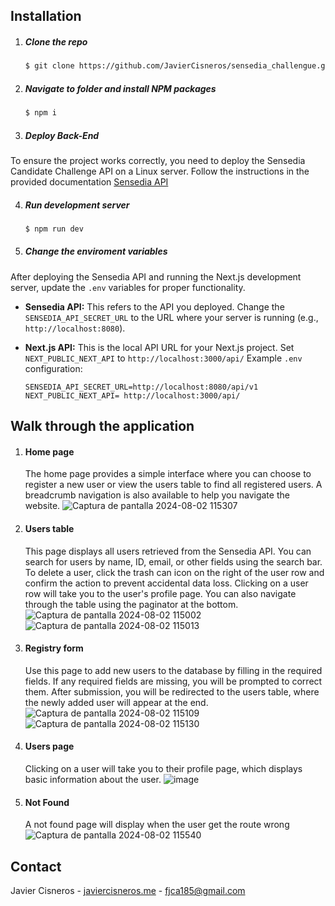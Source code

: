 ## Installation

1. ##### Clone the repo
   ```sh
   $ git clone https://github.com/JavierCisneros/sensedia_challengue.git
   ```
2. ##### Navigate to folder and install NPM packages

   ```sh
   $ npm i
   ```

3. ##### Deploy Back-End

To ensure the project works correctly, you need to deploy the Sensedia Candidate Challenge API on a Linux server. Follow the instructions in the provided documentation [Sensedia API](https://bitbucket.org/sensedia/sensedia-candidate-challenge)

4. ##### Run development server

   ```sh
   $ npm run dev
   ```

5. ##### Change the enviroment variables

After deploying the Sensedia API and running the Next.js development server, update the `.env` variables for proper functionality.

- **Sensedia API:** This refers to the API you deployed. Change the `SENSEDIA_API_SECRET_URL` to the URL where your server is running (e.g., `http://localhost:8080`).

- **Next.js API:** This is the local API URL for your Next.js project. Set `NEXT_PUBLIC_NEXT_API` to `http://localhost:3000/api/`
  Example `.env` configuration:

  ```
  SENSEDIA_API_SECRET_URL=http://localhost:8080/api/v1
  NEXT_PUBLIC_NEXT_API= http://localhost:3000/api/
  ```

## Walk through the application

1. #### Home page

   The home page provides a simple interface where you can choose to register a new user or view the users table to find all registered users. A breadcrumb navigation is also available to help you navigate the website.
![Captura de pantalla 2024-08-02 115307](https://github.com/user-attachments/assets/9ebdc331-cdd2-465a-bc4e-e76b000f1ef0)

2. #### Users table

   This page displays all users retrieved from the Sensedia API. You can search for users by name, ID, email, or other fields using the search bar. To delete a user, click the trash can icon on the right of the user row and confirm the action to prevent accidental data loss. Clicking on a user row will take you to the user's profile page. You can also navigate through the table using the paginator at the bottom.
![Captura de pantalla 2024-08-02 115002](https://github.com/user-attachments/assets/e7827232-4af2-46f1-926e-6615a24f169d)
![Captura de pantalla 2024-08-02 115013](https://github.com/user-attachments/assets/6cef83be-3a3d-4102-bed6-8fdb0dd37e6a)

3. #### Registry form

   Use this page to add new users to the database by filling in the required fields. If any required fields are missing, you will be prompted to correct them. After submission, you will be redirected to the users table, where the newly added user will appear at the end.
![Captura de pantalla 2024-08-02 115109](https://github.com/user-attachments/assets/6796f88f-fcbe-4af9-bf40-30135c9346c7)
![Captura de pantalla 2024-08-02 115130](https://github.com/user-attachments/assets/7e45dac6-0190-4047-9b31-de5f4a701d30)

4. #### Users page

   Clicking on a user will take you to their profile page, which displays basic information about the user.
![image](https://github.com/user-attachments/assets/da75aa1f-922c-4459-899d-ed42e6605b0e)
5. #### Not Found
   A not found page will display when the user get the route wrong
![Captura de pantalla 2024-08-02 115540](https://github.com/user-attachments/assets/f302d5a0-ae15-4bc3-bcc2-b6589f5d7449)

## Contact

Javier Cisneros - [javiercisneros.me](https://JavierCisneros.me) - [fjca185@gmail.com](mailto:fjca185@gmail.com)
